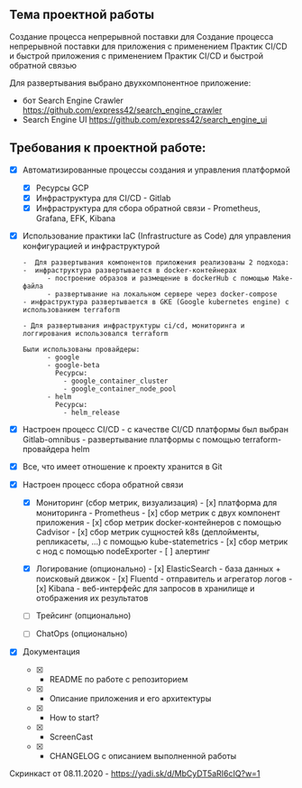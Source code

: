 ## Тема проектной работы

Создание процесса непрерывной поставки для Создание процесса непрерывной поставки для приложения 
с применением Практик CI/CD и быстрой приложения с применением Практик CI/CD и быстрой обратной связью

Для развертывания выбрано двухкомпонентное приложение:

- бот Search Engine Crawler 
  https://github.com/express42/search_engine_crawler
- Search Engine UI 
  https://github.com/express42/search_engine_ui


## Требования к проектной работе:

- [x] Автоматизированные процессы создания и управления платформой

    - [x]  Ресурсы GCP 
    - [x]  Инфраструктура для CI/CD - Gitlab  
    - [x]  Инфраструктура для сбора обратной связи - Prometheus, Grafana, EFK, Kibana

- [x] Использование практики IaC (Infrastructure as Code) для управления конфигурацией и инфраструктурой

      -  Для развертывания компонентов приложения реализованы 2 подхода:
      -  инфраструктура развертывается в docker-контейнерах
            - построение образов и размещение в dockerHub с помощью Make-файла 
            - развертывание на локальном сервере через docker-compose
      - инфраструктура развертывается в GKE (Google kubernetes engine) с использованием terraform 

      - Для развертывания инфраструктуры ci/cd, мониторинга и логгирования использовался terraform              

      Были использованы провайдеры:
            - google
            - google-beta
              Ресурсы:
                - google_container_cluster
                - google_container_node_pool  
            - helm
              Ресурсы:   
                - helm_release

- [x] Настроен процесс CI/CD 
      - с качестве CI/CD платформы был выбран Gitlab-omnibus 
      - развертывание платформы с помощью terraform-провайдера helm

- [x] Все, что имеет отношение к проекту хранится в Git

- [x] Настроен процесс сбора обратной связи 

   - [x] Мониторинг (сбор метрик, визуализация)
          - [x] платформа для мониторинга - Prometheus
          - [x] сбор метрик с двух компонент приложения
          - [x] сбор метрик docker-контейнеров с помощью Cadvisor 
          - [x] сбор метрик сущностей k8s (деплойменты, репликасеты, ...) с помощью kube-statemetrics
          - [x] сбор метрик с нод с помощью nodeExporter
          - [ ] алертинг

    - [x] Логирование (опционально) 
          - [x] ElasticSearch - база данных + поисковый движок 
          - [x] Fluentd - отправитель и агрегатор логов 
          - [x] Kibana - веб-интерфейс для запросов в хранилище и отображения их результатов

    - [ ] Трейсинг (опционально)
    - [ ] ChatOps (опционально)

    
- [x] Документация 

    - [x] -  README по работе с репозиторием
    - [x] -  Описание приложения и его архитектуры
    - [x] -  How to start?
    - [x] -  ScreenCast
    - [x] -  CHANGELOG с описанием выполненной работы

Скринкаст от 08.11.2020 - https://yadi.sk/d/MbCyDT5aRI6cIQ?w=1


